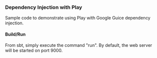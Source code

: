 ### Dependency Injection with Play
Sample code to demonstrate using Play with Google Guice dependency injection.

#### Build/Run
From sbt, simply execute the command "run". By default, the web server will be
started on port 9000.